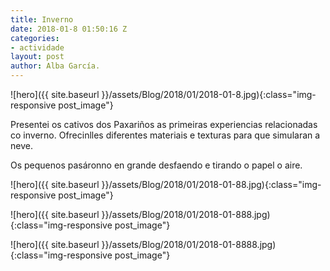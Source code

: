 ```yaml
---
title: Inverno
date: 2018-01-8 01:50:16 Z
categories:
- actividade
layout: post
author: Alba García.
---
```


![hero]({{ site.baseurl }}/assets/Blog/2018/01/2018-01-8.jpg){:class="img-responsive post_image"}
<br>

Presentei os cativos dos Paxariños as primeiras experiencias relacionadas co inverno. Ofrecinlles diferentes materiais e texturas para que simularan a neve. 

Os pequenos pasáronno en grande desfaendo e tirando o papel o aire.


![hero]({{ site.baseurl }}/assets/Blog/2018/01/2018-01-88.jpg){:class="img-responsive post_image"}
<br>

![hero]({{ site.baseurl }}/assets/Blog/2018/01/2018-01-888.jpg){:class="img-responsive post_image"}
<br>

![hero]({{ site.baseurl }}/assets/Blog/2018/01/2018-01-8888.jpg){:class="img-responsive post_image"}
<br>